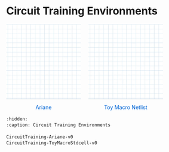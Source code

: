 # Circuit Training Environments

<style>
.env-list {
    display: flex;
    flex-wrap: wrap;
    gap: 20px;
}
.env-item {
    width: 200px;
    text-align: center;
}
.env-item img {
    width: 200px;
    height: 200px;
    object-fit: cover;
}
.env-item a {
    display: block;
    margin-top: 10px;
    text-decoration: none;
    color: #0366d6;
}
</style>

<div class="env-list">
    <div class="env-item">
        <img src="../../_static/img/CircuitTraining-Ariane-v0.gif" alt="Ariane">
        <a href="CircuitTraining-Ariane-v0">Ariane</a>
    </div>
    <div class="env-item">
        <img src="../../_static/img/CircuitTraining-Ariane-v0.gif" alt="Toy Macro Netlist">
        <a href="CircuitTraining-ToyMacroStdcell-v0">Toy Macro Netlist</a>
    </div>
</div>

```{toctree}
:hidden:
:caption: Circuit Training Environments

CircuitTraining-Ariane-v0
CircuitTraining-ToyMacroStdcell-v0
